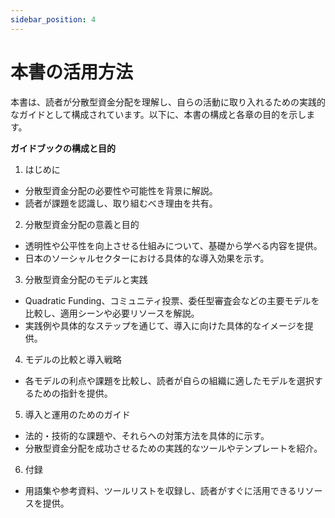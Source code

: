 ```yaml
---
sidebar_position: 4
---
```


# 本書の活用方法

本書は、読者が分散型資金分配を理解し、自らの活動に取り入れるための実践的なガイドとして構成されています。以下に、本書の構成と各章の目的を示します。

**ガイドブックの構成と目的**

1. はじめに

* 分散型資金分配の必要性や可能性を背景に解説。
* 読者が課題を認識し、取り組むべき理由を共有。

2. 分散型資金分配の意義と目的

* 透明性や公平性を向上させる仕組みについて、基礎から学べる内容を提供。
* 日本のソーシャルセクターにおける具体的な導入効果を示す。

3. 分散型資金分配のモデルと実践

* Quadratic Funding、コミュニティ投票、委任型審査会などの主要モデルを比較し、適用シーンや必要リソースを解説。
* 実践例や具体的なステップを通じて、導入に向けた具体的なイメージを提供。

4. モデルの比較と導入戦略

* 各モデルの利点や課題を比較し、読者が自らの組織に適したモデルを選択するための指針を提供。

5. 導入と運用のためのガイド

* 法的・技術的な課題や、それらへの対策方法を具体的に示す。
* 分散型資金分配を成功させるための実践的なツールやテンプレートを紹介。

6. 付録

* 用語集や参考資料、ツールリストを収録し、読者がすぐに活用できるリソースを提供。 
